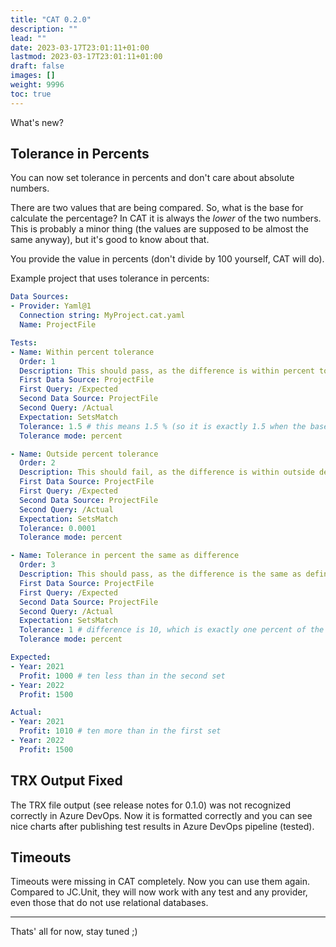 ```yaml
---
title: "CAT 0.2.0"
description: ""
lead: ""
date: 2023-03-17T23:01:11+01:00
lastmod: 2023-03-17T23:01:11+01:00
draft: false
images: []
weight: 9996
toc: true
---
```


What's new?

## Tolerance in Percents

You can now set tolerance in percents and don't care about absolute numbers.

There are two values that are being compared. So, what is the base for calculate the percentage? In CAT it is always the *lower* of the two numbers. This is probably a minor thing (the values are supposed to be almost the same anyway), but it's good to know about that.

You provide the value in percents (don't divide by 100 yourself, CAT will do).



Example project that uses tolerance in percents:

```yaml
Data Sources:
- Provider: Yaml@1
  Connection string: MyProject.cat.yaml
  Name: ProjectFile

Tests:
- Name: Within percent tolerance
  Order: 1
  Description: This should pass, as the difference is within percent tolerance
  First Data Source: ProjectFile
  First Query: /Expected
  Second Data Source: ProjectFile
  Second Query: /Actual
  Expectation: SetsMatch
  Tolerance: 1.5 # this means 1.5 % (so it is exactly 1.5 when the base is 100)
  Tolerance mode: percent

- Name: Outside percent tolerance
  Order: 2
  Description: This should fail, as the difference is within outside defined tolerance
  First Data Source: ProjectFile
  First Query: /Expected
  Second Data Source: ProjectFile
  Second Query: /Actual
  Expectation: SetsMatch
  Tolerance: 0.0001
  Tolerance mode: percent

- Name: Tolerance in percent the same as difference
  Order: 3
  Description: This should pass, as the difference is the same as defined percent tolerance
  First Data Source: ProjectFile
  First Query: /Expected
  Second Data Source: ProjectFile
  Second Query: /Actual
  Expectation: SetsMatch
  Tolerance: 1 # difference is 10, which is exactly one percent of the lower value
  Tolerance mode: percent

Expected:
- Year: 2021
  Profit: 1000 # ten less than in the second set
- Year: 2022
  Profit: 1500

Actual:
- Year: 2021
  Profit: 1010 # ten more than in the first set
- Year: 2022
  Profit: 1500
```

## TRX Output Fixed

The TRX file output (see release notes for 0.1.0) was not recognized correctly in  Azure DevOps. Now it is formatted correctly and you can see nice charts after publishing test results in Azure DevOps pipeline (tested).


## Timeouts

Timeouts were missing in CAT completely. Now you can use them again. Compared to JC.Unit, they will now work with any test and any provider, even those that do not use relational databases.

--------
Thats' all for now, stay tuned ;)

